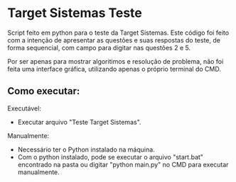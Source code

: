 # Target Sistemas Teste

Script feito em python para o teste da Target Sistemas.
Este código foi feito com a intenção de apresentar as questões e suas respostas do teste, de forma sequencial, com campo para digitar nas questões 2 e 5.

Por ser apenas para mostrar algoritimos e resolução de problema, não foi feita uma interface gráfica, utilizando apenas o próprio terminal do CMD.


## Como executar:

Executável:
- Executar arquivo "Teste Target Sistemas".

Manualmente:
- Necessário ter o Python instalado na máquina.
- Com o python instalado, pode se executar o arquivo "start.bat" encontrado na pasta ou digitar "python main.py" no CMD para executar manualmente.
